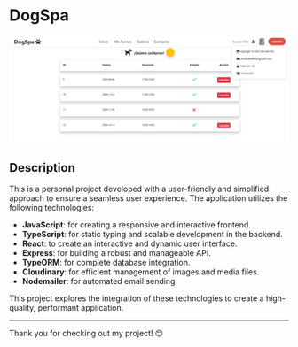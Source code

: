 # DogSpa

![DogSpa Preview](https://github.com/jorge210488/DogSpa/blob/main/front/vite-project/src/assets/DogSpa.png?raw=true)

## Description

This is a personal project developed with a user-friendly and simplified approach to ensure a seamless user experience. The application utilizes the following technologies:

- **JavaScript**: for creating a responsive and interactive frontend.
- **TypeScript**: for static typing and scalable development in the backend.
- **React**: to create an interactive and dynamic user interface.
- **Express**: for building a robust and manageable API.
- **TypeORM**: for complete database integration.
- **Cloudinary**: for efficient management of images and media files.
- **Nodemailer**: for automated email sending

This project explores the integration of these technologies to create a high-quality, performant application.

---

Thank you for checking out my project! 😊

